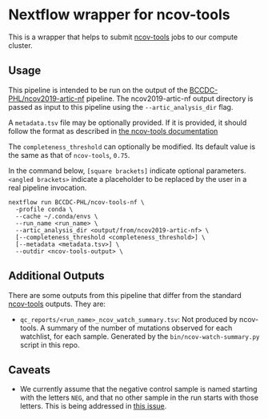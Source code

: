 # Nextflow wrapper for ncov-tools

This is a wrapper that helps to submit [ncov-tools](https://github.com/jts/ncov-tools) jobs to our compute cluster.

## Usage

This pipeline is intended to be run on the output of the [BCCDC-PHL/ncov2019-artic-nf](https://github.com/BCCDC-PHL/ncov2019-artic-nf) pipeline.
The ncov2019-artic-nf output directory is passed as input to this pipeline using the `--artic_analysis_dir` flag.

A `metadata.tsv` file may be optionally provided. If it is provided, it should follow the format as described in [the ncov-tools documentation](https://github.com/jts/ncov-tools#metadata-optional) 

The `completeness_threshold` can optionally be modified. Its default value is the same as that of `ncov-tools`, `0.75`.

In the command below, `[square brackets]` indicate optional parameters. `<angled brackets>` indicate a placeholder to be replaced by the user in a real pipeline invocation.

```
nextflow run BCCDC-PHL/ncov-tools-nf \
  -profile conda \
  --cache ~/.conda/envs \
  --run_name <run_name> \
  --artic_analysis_dir <output/from/ncov2019-artic-nf> \
  [--completeness_threshold <completeness_threshold>] \
  [--metadata <metadata.tsv>] \
  --outdir <ncov-tools-output> \
```

## Additional Outputs
There are some outputs from this pipeline that differ from the standard [ncov-tools](https://github.com/jts/ncov-tools) outputs. They are:
- `qc_reports/<run_name>_ncov_watch_summary.tsv`: Not produced by ncov-tools. A summary of the number of mutations observed for each watchlist, for each sample.
   Generated by the `bin/ncov-watch-summary.py` script in this repo.

## Caveats
- We currently assume that the negative control sample is named starting with the letters `NEG`, and that
  no other sample in the run starts with those letters. This is being addressed in [this issue](https://github.com/BCCDC-PHL/ncov-tools-nf/issues/6).
